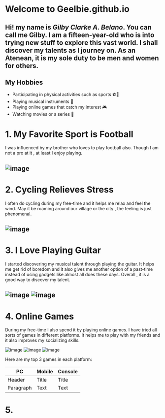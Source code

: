 # Welcome to Geelbie.github.io

Hi! my name is *Gilby Clarke A. Belano*. You can call me Gilby. I am a fifteen-year-old who is into trying new stuff to explore this vast world.
I shall discover my talents as I journey on. As an Atenean, it is my sole duty to be men and women for others.
---

## My Hobbies
- Participating in physical activities such as sports ⚽💪
- Playing musical instruments 🎵
- Playing online games that catch my interest 🎮
- Watching movies or a series 🍿

# 1. My Favorite Sport is Football

I was influenced by my brother who loves to play football also. Though I am not a pro at it , at least I enjoy playing.

![image](https://user-images.githubusercontent.com/118235555/203199951-16cb8146-e181-443b-af1e-2dc40ae97911.png)
---

# 2. Cycling Relieves Stress

I often do cycling during my free-time and it helps me relax and feel the wind. May it be roaming around our village or the city , the feeling is just phenomenal.

 ![image](https://user-images.githubusercontent.com/118235555/203202916-3a7a7fe8-0026-4596-ba88-b0ccc01348a5.png)
---

# 3. I Love Playing Guitar

I started discovering my musical talent through playing the guitar. It helps me get rid of boredom and it also gives me another option of a past-time instead of using gadgets like almost all does these days. Overall , it is a good way to discover my talent.

![image](https://user-images.githubusercontent.com/118235555/203201405-46f54fa4-d572-4481-91fd-b28084504b27.png) ![image](https://user-images.githubusercontent.com/118235555/203201488-5a5fc36e-6335-4aec-b391-5e86b5de6250.png)
---

# 4. Online Games

During my free-time I also spend it by playing online games. I have tried all sorts of games in different platforms. It helps me to play with my friends and it also improves my socializing skills. 

![image](https://user-images.githubusercontent.com/118235555/203207199-c1a82691-0df2-42ca-8890-54a73356b666.png)  ![image](https://user-images.githubusercontent.com/118235555/203207224-49cc4fa2-7e8f-4fc2-8bfa-ec8514346002.png) ![image](https://user-images.githubusercontent.com/118235555/203207362-d37ebd07-a44b-4f77-a4a2-dc8535c25f09.png)

Here are my top 3 games in each platform:

| PC | Mobile | Console |
| ----------- | ----------- | ----------- |
| Header | Title |Title |
| Paragraph | Text |Text |

# 5. 














